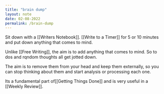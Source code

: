 ```yaml
---
title: "brain dump"
layout: note
date: 02-08-2022
permalink: /brain-dump
---
```


Sit down with a [[Writers Notebook]]. [[Write to a Timer]] for 5 or 10 minutes and put down anything that comes to mind. 

Unlike [[Free Writing]], the aim is to add anything that comes to mind. So to dos and rqndom thoughts all get jotted down. 

The aim is to remove them from your head and keep them externally, so you can stop thinking about them and start analysis or processing each one. 

Its a fundamental part of[[Getting Things Done]] and is very useful in a [[Weekly Review]]. 